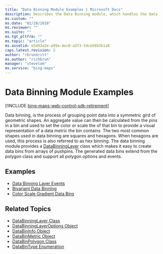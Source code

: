 ```yaml
---
title: "Data Binning Module Examples | Microsoft Docs"
description: Describes the Data Binning module, which handles the data binning process, and provides lists of code examples and related topics.
ms.custom: ""
ms.date: "02/28/2018"
ms.reviewer: ""
ms.suite: ""
ms.tgt_pltfrm: ""
ms.topic: "article"
ms.assetid: e5d03a2e-a99a-4ec0-a3f3-5dce56b3b1a8
caps.latest.revision: 2
author: "rbrundritt"
ms.author: "richbrun"
manager: "stevelom"
ms.service: "bing-maps"
---
```


# Data Binning Module Examples

[!INCLUDE [bing-maps-web-control-sdk-retirement](../../includes/bing-maps-web-control-sdk-retirement.md)]

Data binning, is the process of grouping point data into a symmetric gird of geometric shapes. An aggregate value can then be calculated from the pins in a bin and used to set the color or scale the of that bin to provide a visual representation of a data metric the bin contains. The two most common shapes used in data binning are squares and hexagons. When hexagons are used, this process is also referred to as hex binning. The data binning module provides a [DataBinningLayer](../../modules/data-binning-module/databinninglayer-class.md) class which makes it easy to create data bins from arrays of pushpins. The generated data bins extend from the polygon class and support all polygon options and events.

## Examples

* [Data Binning Layer Events](data-binning-layer-events.md)
* [Bivariant Data Binning](bivariant-data-binning.md)
* [Color Scale Gradient Data Bins](color-scale-gradient-data-bins.md)

## Related Topics

* [DataBinningLayer Class](../../modules/data-binning-module/databinninglayer-class.md)
* [DataBinningLayerOptions Object](../../modules/data-binning-module/databinningoptions-object.md)
* [DataBinInfo Object](../../modules/data-binning-module/databininfo-object.md)
* [DataBinMetric Object](../../modules/data-binning-module/databinmetrics-object.md)
* [DataBinPolygon Class](../../modules/data-binning-module/databinpolygon-class.md)
* [DataBinType Enumeration](../../modules/data-binning-module/databintype-enumeration.md) 